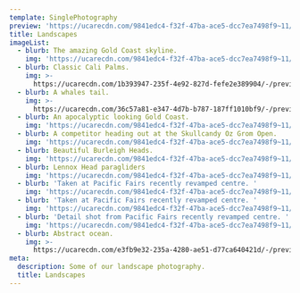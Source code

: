 ```yaml
---
template: SinglePhotography
preview: 'https://ucarecdn.com/9841edc4-f32f-47ba-ace5-dcc7ea7498f9~11/nth/2/'
title: Landscapes
imageList:
  - blurb: The amazing Gold Coast skyline.
    img: 'https://ucarecdn.com/9841edc4-f32f-47ba-ace5-dcc7ea7498f9~11/nth/4/'
  - blurb: Classic Cali Palms.
    img: >-
      https://ucarecdn.com/1b393947-235f-4e92-827d-fefe2e389904/-/preview/-/enhance/20/
  - blurb: A whales tail.
    img: >-
      https://ucarecdn.com/36c57a81-e347-4d7b-b787-187ff1010bf9/-/preview/-/enhance/15/
  - blurb: An apocalyptic looking Gold Coast.
    img: 'https://ucarecdn.com/9841edc4-f32f-47ba-ace5-dcc7ea7498f9~11/nth/2/'
  - blurb: A competitor heading out at the Skullcandy Oz Grom Open.
    img: 'https://ucarecdn.com/9841edc4-f32f-47ba-ace5-dcc7ea7498f9~11/nth/0/'
  - blurb: Beautiful Burleigh Heads.
    img: 'https://ucarecdn.com/9841edc4-f32f-47ba-ace5-dcc7ea7498f9~11/nth/3/'
  - blurb: Lennox Head paragliders
    img: 'https://ucarecdn.com/9841edc4-f32f-47ba-ace5-dcc7ea7498f9~11/nth/5/'
  - blurb: 'Taken at Pacific Fairs recently revamped centre. '
    img: 'https://ucarecdn.com/9841edc4-f32f-47ba-ace5-dcc7ea7498f9~11/nth/7/'
  - blurb: 'Taken at Pacific Fairs recently revamped centre. '
    img: 'https://ucarecdn.com/9841edc4-f32f-47ba-ace5-dcc7ea7498f9~11/nth/8/'
  - blurb: 'Detail shot from Pacific Fairs recently revamped centre. '
    img: 'https://ucarecdn.com/9841edc4-f32f-47ba-ace5-dcc7ea7498f9~11/nth/10/'
  - blurb: Abstract ocean.
    img: >-
      https://ucarecdn.com/e3fb9e32-235a-4280-ae51-d77ca640421d/-/preview/-/enhance/39/
meta:
  description: Some of our landscape photography.
  title: Landscapes
---
```


